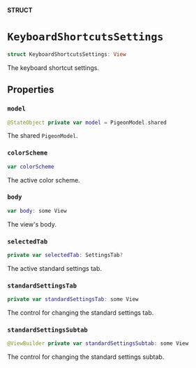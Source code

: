 **STRUCT**

# `KeyboardShortcutsSettings`

```swift
struct KeyboardShortcutsSettings: View
```

The keyboard shortcut settings.

## Properties
### `model`

```swift
@StateObject private var model = PigeonModel.shared
```

The shared ``PigeonModel``.

### `colorScheme`

```swift
var colorScheme
```

The active color scheme.

### `body`

```swift
var body: some View
```

The view's body.

### `selectedTab`

```swift
private var selectedTab: SettingsTab?
```

The active standard settings tab.

### `standardSettingsTab`

```swift
private var standardSettingsTab: some View
```

The control for changing the standard settings tab.

### `standardSettingsSubtab`

```swift
@ViewBuilder private var standardSettingsSubtab: some View
```

The control for changing the standard settings subtab.
